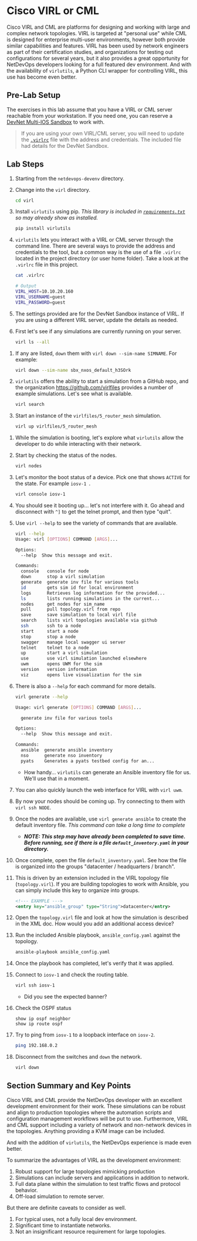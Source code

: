 # Cisco VIRL or CML
Cisco VIRL and CML are platforms for designing and working with large and complex network topologies.  VIRL is targeted at "personal use" while CML is designed for enterprise multi-user environments, however both provide similar capabilities and features.  VIRL has been used by network engineers as part of their certification studies, and organizations for testing out configurations for several years, but it also provides a great opportunity for NetDevOps developers looking for a full featured dev environment.  And with the availability of `virlutils`, a Python CLI wrapper for controlling VIRL, this use has become even better.  

## Pre-Lab Setup 
The exercises in this lab assume that you have a VIRL or CML server reachable from your workstation.  If you need one, you can reserve a [DevNet Multi-IOS Sandbox](http://cs.co/sbx-multi) to work with. 

> If you are using your own VIRL/CML server, you will need to update the [`.virlrc`](virl/.virlrc) file with the address and credentials. The included file had details for the DevNet Sandbox.

## Lab Steps
1. Starting from the `netdevops-devenv` directory.

1. Change into the `virl` directory.  

    ```bash
    cd virl
    ```

1. Install `virlutils` using pip. *This library is included in [`requirements.txt`](requirements.txt) so may already show as installed.* 

    ```bash
    pip install virlutils
    ```

1. `virlutils` lets you interact with a VIRL or CML server through the command line. There are several ways to provide the address and credentials to the tool, but a common way is the use of a file `.virlrc` located in the project directory (or user home folder). Take a look at the `.virlrc` file in this project. 

    ```bash
    cat .virlrc
    
    # Output
    VIRL_HOST=10.10.20.160
    VIRL_USERNAME=guest
    VIRL_PASSWORD=guest
    ```
    
1. The settings provided are for the DevNet Sandbox instance of VIRL.  If you are using a different VIRL server, update the details as needed.  

1. First let's see if any simulations are currently running on your server.  

    ```bash
    virl ls --all
    ```

<!--***NOTE: THESE STEPS WERE COMPLETED TO SAVE TIME.***-->

1. If any are listed, `down` them with `virl down --sim-name SIMNAME`.  For example:

    ```bash
    virl down --sim-name sbx_nxos_default_h3SOrk
    ```

1. `virlutils` offers the ability to start a simulation from a GitHub repo, and the organization https://github.com/virlfiles provides a number of example simulations.  Let's see what is available.  

    ```bash
    virl search
    ```

1. Start an instance of the `virlfiles/5_router_mesh` simulation.  

    ```bash
    virl up virlfiles/5_router_mesh
    ```

<!--***END NOTE: THESE STEPS WERE COMPLETED TO SAVE TIME.***-->

1. While the simulation is booting, let's explore what `virlutils` allow the developer to do while interacting with their network.  

1. Start by checking the status of the nodes.  

    ```bash
    virl nodes
    ```

1. Let's monitor the boot status of a device.  Pick one that shows `ACTIVE` for the state.  For example `iosv-1 `.  

    ```bash
    virl console iosv-1
    ```

1. You should see it booting up... let's not interfere with it.  Go ahead and disconnect with `^]` to get the telnet prompt, and then type "quit".

1. Use `virl --help` to see the variety of commands that are available.  

    ```bash
    virl --help
    Usage: virl [OPTIONS] COMMAND [ARGS]...

    Options:
      --help  Show this message and exit.

    Commands:
      console   console for node
      down      stop a virl simulation
      generate  generate inv file for various tools
      id        gets sim id for local environment
      logs      Retrieves log information for the provided...
      ls        lists running simulations in the current...
      nodes     get nodes for sim_name
      pull      pull topology.virl from repo
      save      save simulation to local virl file
      search    lists virl topologies available via github
      ssh       ssh to a node
      start     start a node
      stop      stop a node
      swagger   manage local swagger ui server
      telnet    telnet to a node
      up        start a virl simulation
      use       use virl simulation launched elsewhere
      uwm       opens UWM for the sim
      version   version information
      viz       opens live visualization for the sim
    ```

1. There is also a `--help` for each command for more details.  

    ```bash
    virl generate --help

    Usage: virl generate [OPTIONS] COMMAND [ARGS]...

      generate inv file for various tools

    Options:
      --help  Show this message and exit.

    Commands:
      ansible  generate ansible inventory
      nso      generate nso inventory
      pyats    Generates a pyats testbed config for an...
    ```

    * How handy... `virlutils` can generate an Ansible inventory file for us.  We'll use that in a moment.  

1. You can also quickly launch the web interface for VIRL with `virl uwm`.  

1. By now your nodes should be coming up.  Try connecting to them with `virl ssh NODE`.  

1. Once the nodes are available, use `virl generate ansible` to create the default inventory file.  *This command can take a long time to complete*
    * ***NOTE: This step may have already been completed to save time.  Before running, see if there is a file `default_inventory.yaml` in your directory.***

1. Once complete, open the file `default_inventory.yaml`.  See how the file is organized into the groups "datacenter / headquarters / branch".  

1. This is driven by an extension included in the VIRL topology file (`topology.virl`).  If you are building topologies to work with Ansible, you can simply include this key to organize into groups.  

    ```xml
    <!--- EXAMPLE --->
    <entry key="ansible_group" type="String">datacenter</entry>
    ```

1. Open the `topology.virl` file and look at how the simulation is described in the XML doc.  How would you add an additional access device?  

1. Run the included Ansible playbook, `ansible_config.yaml` against the topology.  

    ```bash
    ansible-playbook ansible_config.yaml
    ```

1. Once the playbook has completed, let's verify that it was applied.  
1. Connect to `iosv-1` and check the routing table.  

    ```bash
    virl ssh iosv-1
    ```
    * Did you see the expected banner? 

1. Check the OSPF status 

    ```
    show ip ospf neighbor
    show ip route ospf 
    ```

1. Try to ping from `iosv-1` to a loopback interface on `iosv-2`.

    ```bash
    ping 192.168.0.2
    ```

1. Disconnect from the switches and `down` the network.  

    ```bash
    virl down
    ```

## Section Summary and Key Points
Cisco VIRL and CML provide the NetDevOps developer with an excellent development environment for their work.  These simulations can be robust and align to production topologies where the automation scripts and configuration management workflows will be put to use.  Furthermore, VIRL and CML support including a variety of network and non-network devices in the topologies.  Anything providing a KVM image can be included.  

And with the addition of `virlutils`, the NetDevOps experience is made even better.  

To summarize the advantages of VIRL as the development environment:

1. Robust support for large topologies mimicking production
2. Simulations can include servers and applications in addition to network.  
3. Full data plane within the simulation to test traffic flows and protocol behavior.
4. Off-load simulation to remote server.

But there are definite caveats to consider as well.  

1. For typical uses, not a fully local dev environment.
2. Significant time to instantiate networks.
3. Not an insignificant resource requirement for large topologies.  
